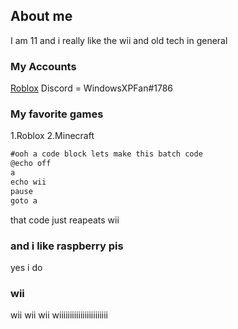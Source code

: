 ## About me

I am 11 and i really like the wii and old tech in general

### My Accounts

[Roblox](https://web.roblox.com/users/1040727458/profile)
Discord = WindowsXPFan#1786

### My favorite games

1.Roblox
2.Minecraft

```markdown
#ooh a code block lets make this batch code
@echo off
a
echo wii
pause
goto a
```

that code just reapeats wii

### and i like raspberry pis
yes i do



### wii

wii wii wii wiiiiiiiiiiiiiiiiiiiiiii
